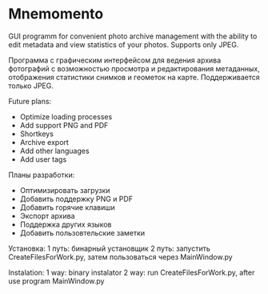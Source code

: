 # Mnemomento
GUI programm for convenient photo archive management with the ability to edit metadata and view statistics of your photos.
Supports only JPEG.

Программа с графическим интерфейсом для ведения архива фотографий с возможностью просмотра и редактирования метаданных, отображения статистики снимков и геометок на карте.
Поддерживается только JPEG.


Future plans:
- Optimize loading processes
- Add support PNG and PDF
- Shortkeys
- Archive export
- Add other languages
- Add user tags

Планы разработки:
- Оптимизировать загрузки
- Добавить поддержку PNG и PDF
- Добавить горячие клавиши
- Экспорт архива
- Поддержка других языков
- Добавить пользовтельские заметки



Установка:
1 путь: бинарный установщик
2 путь: запустить CreateFilesForWork.py, затем пользоваться через MainWindow.py

Instalation: 
1 way: binary instalator 
2 way: run CreateFilesForWork.py, after use program MainWindow.py

